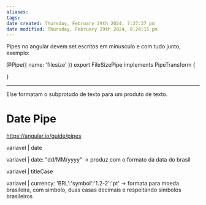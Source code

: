 ```yaml
---
aliases: 
tags: 
date created: Thursday, February 29th 2024, 7:37:37 pm
date modified: Thursday, February 29th 2024, 8:24:15 pm
---
```

Pipes no angular devem set escritos em minusculo e com tudo junto, exemplo:

@Pipe({
   name: 'filesize'
})
export FileSizePipe implements PipeTransform {

}

---

Else formatam o subprotudo de texto para um produto de texto.

# Date Pipe

https://angular.io/guide/pipes

variavel | date

variavel | date: "dd/MM/yyyy" -> produz com o formato da data do brasil

variavel | titleCase

variavel | currency: 'BRL':'symbol':'1.2-2':'pt' -> formata para moeda brasileira, com simbolo, duas casas decimais e respeitando simbolos brasileiros


